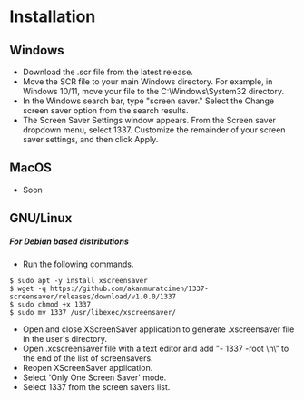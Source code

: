 # Installation

## Windows
- Download the .scr file from the latest release.
- Move the SCR file to your main Windows directory. For example, in Windows 10/11, move your file to the C:\Windows\System32 directory.
- In the Windows search bar, type "screen saver." Select the Change screen saver option from the search results.
- The Screen Saver Settings window appears. From the Screen saver dropdown menu, select 1337. Customize the remainder of your screen saver settings, and then click Apply.

## MacOS
- Soon

## GNU/Linux
##### For Debian based distributions

- Run the following commands.

```shell
$ sudo apt -y install xscreensaver
$ wget -q https://github.com/akanmuratcimen/1337-screensaver/releases/download/v1.0.0/1337
$ sudo chmod +x 1337
$ sudo mv 1337 /usr/libexec/xscreensaver/
```

- Open and close XScreenSaver application to generate .xscreensaver file in the user's directory.
- Open .xcscreensaver file with a text editor and add "- 1337 -root \n\\" to the end of the list of screensavers.
- Reopen XScreenSaver application.
- Select 'Only One Screen Saver' mode.
- Select 1337 from the screen savers list.

